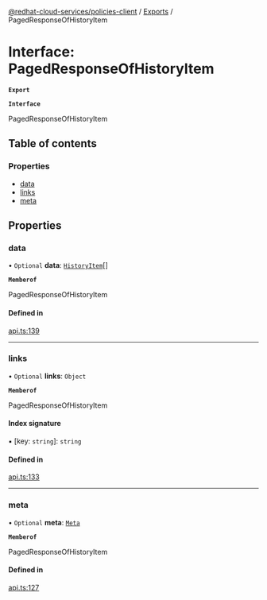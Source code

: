 [@redhat-cloud-services/policies-client](../README.md) / [Exports](../modules.md) / PagedResponseOfHistoryItem

# Interface: PagedResponseOfHistoryItem

**`Export`**

**`Interface`**

PagedResponseOfHistoryItem

## Table of contents

### Properties

- [data](PagedResponseOfHistoryItem.md#data)
- [links](PagedResponseOfHistoryItem.md#links)
- [meta](PagedResponseOfHistoryItem.md#meta)

## Properties

### data

• `Optional` **data**: [`HistoryItem`](HistoryItem.md)[]

**`Memberof`**

PagedResponseOfHistoryItem

#### Defined in

[api.ts:139](https://github.com/mkholjuraev/javascript-clients/blob/master/packages/policies/api.ts#L139)

___

### links

• `Optional` **links**: `Object`

**`Memberof`**

PagedResponseOfHistoryItem

#### Index signature

▪ [key: `string`]: `string`

#### Defined in

[api.ts:133](https://github.com/mkholjuraev/javascript-clients/blob/master/packages/policies/api.ts#L133)

___

### meta

• `Optional` **meta**: [`Meta`](Meta.md)

**`Memberof`**

PagedResponseOfHistoryItem

#### Defined in

[api.ts:127](https://github.com/mkholjuraev/javascript-clients/blob/master/packages/policies/api.ts#L127)
